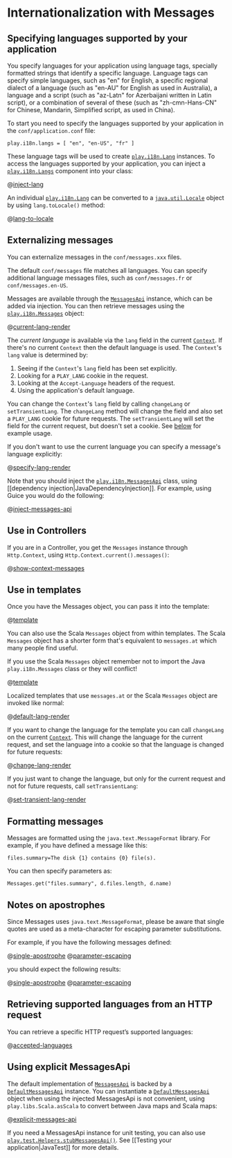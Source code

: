 <!--- Copyright (C) 2009-2017 Lightbend Inc. <https://www.lightbend.com> -->
# Internationalization with Messages

## Specifying languages supported by your application

You specify languages for your application using language tags, specially formatted strings that identify a specific language. Language tags can specify simple languages, such as "en" for English, a specific regional dialect of a language (such as "en-AU" for English as used in Australia), a language and a script (such as "az-Latn" for Azerbaijani written in Latin script), or a combination of several of these (such as "zh-cmn-Hans-CN" for Chinese, Mandarin, Simplified script, as used in China).

To start you need to specify the languages supported by your application in the `conf/application.conf` file:

```
play.i18n.langs = [ "en", "en-US", "fr" ]
```

These language tags will be used to create [`play.i18n.Lang`](api/java/play/i18n/Lang.html) instances. To access the languages supported by your application, you can inject a [`play.i18n.Langs`](api/java/play/i18n/Langs.html) component into your class:

@[inject-lang](code/javaguide/i18n/MyService.java)

An individual [`play.i18n.Lang`](api/java/play/i18n/Lang.html) can be converted to a [`java.util.Locale`](https://docs.oracle.com/javase/8/docs/api/java/util/Locale.html) object by using `lang.toLocale()` method:

@[lang-to-locale](code/javaguide/i18n/MyService.java)

## Externalizing messages

You can externalize messages in the `conf/messages.xxx` files.

The default `conf/messages` file matches all languages. You can specify additional language messages files, such as `conf/messages.fr` or `conf/messages.en-US`.

Messages are available through the [`MessagesApi`](api/java/play/i18n/MessagesApi.html) instance, which can be added via injection.  You can then retrieve messages using the [`play.i18n.Messages`](api/java/play/i18n/Messages.html) object:

@[current-lang-render](code/javaguide/i18n/MyService.java)

The _current language_ is available via the `lang` field in the current [`Context`](api/java/play/mvc/Http.Context.html). If there's no current `Context` then the default language is used. The `Context`'s `lang` value is determined by:

1. Seeing if the `Context`'s `lang` field has been set explicitly.
2. Looking for a `PLAY_LANG` cookie in the request.
3. Looking at the `Accept-Language` headers of the request.
4. Using the application's default language.

You can change the `Context`'s `lang` field by calling `changeLang` or `setTransientLang`. The `changeLang` method will change the field and also set a `PLAY_LANG` cookie for future requests. The `setTransientLang` will set the field for the current request, but doesn't set a cookie. See [below](#Use-in-templates) for example usage.

If you don't want to use the current language you can specify a message's language explicitly:

@[specify-lang-render](code/javaguide/i18n/JavaI18N.java)

Note that you should inject the [`play.i18n.MessagesApi`](api/java/play/i18n/MessagesApi.html) class, using [[dependency injection|JavaDependencyInjection]].  For example, using Guice you would do the following:

@[inject-messages-api](code/javaguide/i18n/MyService.java)

## Use in Controllers

If you are in a Controller, you get the `Messages` instance through `Http.Context`, using `Http.Context.current().messages()`:

@[show-context-messages](code/javaguide/i18n/JavaI18N.java)

## Use in templates

Once you have the Messages object, you can pass it into the template:

@[template](code/javaguide/i18n/explicitjavatemplate.scala.html)

You can also use the Scala `Messages` object from within templates. The Scala `Messages` object has a shorter form that's equivalent to `messages.at` which many people find useful.

If you use the Scala `Messages` object remember not to import the Java `play.i18n.Messages` class or they will conflict!

@[template](code/javaguide/i18n/helloscalatemplate.scala.html)

Localized templates that use `messages.at` or the Scala `Messages` object are invoked like normal:

@[default-lang-render](code/javaguide/i18n/JavaI18N.java)

If you want to change the language for the template you can call `changeLang` on the current [`Context`](api/java/play/mvc/Http.Context.html). This will change the language for the current request, and set the language into a cookie so that the language is changed for future requests:

@[change-lang-render](code/javaguide/i18n/JavaI18N.java)

If you just want to change the language, but only for the current request and not for future requests, call `setTransientLang`:

@[set-transient-lang-render](code/javaguide/i18n/JavaI18N.java)

## Formatting messages

Messages are formatted using the `java.text.MessageFormat` library. For example, if you have defined a message like this:

```
files.summary=The disk {1} contains {0} file(s).
```

You can then specify parameters as:

```
Messages.get("files.summary", d.files.length, d.name)
```

## Notes on apostrophes

Since Messages uses `java.text.MessageFormat`, please be aware that single quotes are used as a meta-character for escaping parameter substitutions.

For example, if you have the following messages defined:

@[single-apostrophe](code/javaguide/i18n/messages)
@[parameter-escaping](code/javaguide/i18n/messages)

you should expect the following results:

@[single-apostrophe](code/javaguide/i18n/JavaI18N.java)
@[parameter-escaping](code/javaguide/i18n/JavaI18N.java)

## Retrieving supported languages from an HTTP request

You can retrieve a specific HTTP request’s supported languages:

@[accepted-languages](code/javaguide/i18n/JavaI18N.java)

## Using explicit MessagesApi

The default implementation of [`MessagesApi`](api/java/play/i18n/MessagesApi.html) is backed by a [`DefaultMessagesApi`](api/scala/play/api/i18n/DefaultMessagesApi.html) instance.  You can instantiate a  [`DefaultMessagesApi`](api/scala/play/api/i18n/DefaultMessagesApi.html)  object when using the injected MessagesApi is not convenient, using `play.libs.Scala.asScala` to convert between Java maps and Scala maps:

@[explicit-messages-api](code/javaguide/i18n/JavaI18N.java)

If you need a MessagesApi instance for unit testing, you can also use [`play.test.Helpers.stubMessagesApi()`](api/java/play/test/Helpers.html).  See [[Testing your application|JavaTest]] for more details.